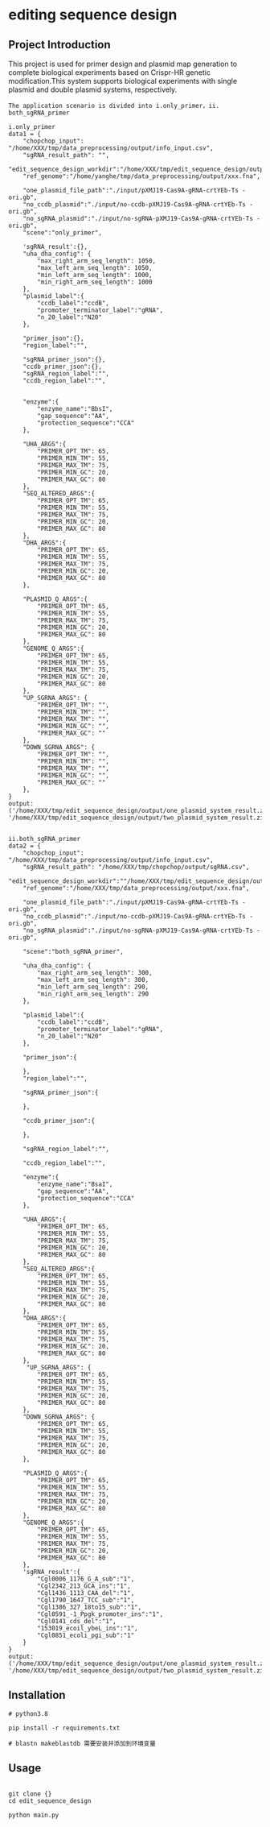 # editing sequence design
## Project Introduction 
This project is used for primer design and plasmid map generation to complete biological experiments based on Crispr-HR genetic modification.This system supports biological experiments with single plasmid and double plasmid systems, respectively.

    The application scenario is divided into i.only_primer，ii. both_sgRNA_primer

    i.only_primer
    data1 = {     
        "chopchop_input": "/home/XXX/tmp/data_preprocessing/output/info_input.csv",   
        "sgRNA_result_path": "",
        "edit_sequence_design_workdir":"/home/XXX/tmp/edit_sequence_design/output/",
        "ref_genome":"/home/yanghe/tmp/data_preprocessing/output/xxx.fna",
        
        "one_plasmid_file_path":"./input/pXMJ19-Cas9A-gRNA-crtYEb-Ts - ori.gb",   
        "no_ccdb_plasmid":"./input/no-ccdb-pXMJ19-Cas9A-gRNA-crtYEb-Ts - ori.gb",
        "no_sgRNA_plasmid":"./input/no-sgRNA-pXMJ19-Cas9A-gRNA-crtYEb-Ts - ori.gb",
        "scene":"only_primer",

        'sgRNA_result':{},  
        "uha_dha_config": {
            "max_right_arm_seq_length": 1050,  
            "max_left_arm_seq_length": 1050,   
            "min_left_arm_seq_length": 1000,   
            "min_right_arm_seq_length": 1000     
        },
        "plasmid_label":{
            "ccdb_label":"ccdB",  
            "promoter_terminator_label":"gRNA",
            "n_20_label":"N20"
        },
        
        "primer_json":{},
        "region_label":"", 

        "sgRNA_primer_json":{},
        "ccdb_primer_json":{},   
        "sgRNA_region_label":"",
        "ccdb_region_label":"",  

        
        "enzyme":{
            "enzyme_name":"BbsI",
            "gap_sequence":"AA",    
            "protection_sequence":"CCA"   
        },      
        
        "UHA_ARGS":{
            "PRIMER_OPT_TM": 65,
            "PRIMER_MIN_TM": 55,  
            "PRIMER_MAX_TM": 75,    
            "PRIMER_MIN_GC": 20,
            "PRIMER_MAX_GC": 80
        },
        "SEQ_ALTERED_ARGS":{
            "PRIMER_OPT_TM": 65,
            "PRIMER_MIN_TM": 55,  
            "PRIMER_MAX_TM": 75,    
            "PRIMER_MIN_GC": 20,
            "PRIMER_MAX_GC": 80
        },
        "DHA_ARGS":{
            "PRIMER_OPT_TM": 65,
            "PRIMER_MIN_TM": 55,
            "PRIMER_MAX_TM": 75,
            "PRIMER_MIN_GC": 20,
            "PRIMER_MAX_GC": 80
        },

        "PLASMID_Q_ARGS":{
            "PRIMER_OPT_TM": 65,
            "PRIMER_MIN_TM": 55,  
            "PRIMER_MAX_TM": 75,    
            "PRIMER_MIN_GC": 20,
            "PRIMER_MAX_GC": 80
        },    
        "GENOME_Q_ARGS":{
            "PRIMER_OPT_TM": 65,
            "PRIMER_MIN_TM": 55,     
            "PRIMER_MAX_TM": 75,    
            "PRIMER_MIN_GC": 20,
            "PRIMER_MAX_GC": 80
        },  
        "UP_SGRNA_ARGS": {
            "PRIMER_OPT_TM": "",
            "PRIMER_MIN_TM": "",  
            "PRIMER_MAX_TM": "",    
            "PRIMER_MIN_GC": "",
            "PRIMER_MAX_GC": ""
        },
        "DOWN_SGRNA_ARGS": {
            "PRIMER_OPT_TM": "",
            "PRIMER_MIN_TM": "",  
            "PRIMER_MAX_TM": "",    
            "PRIMER_MIN_GC": "",
            "PRIMER_MAX_GC": ""
        },      
    }
    output:('/home/XXX/tmp/edit_sequence_design/output/one_plasmid_system_result.zip', '/home/XXX/tmp/edit_sequence_design/output/two_plasmid_system_result.zip')


    ii.both_sgRNA_primer
    data2 = {     
        "chopchop_input": "/home/XXX/tmp/data_preprocessing/output/info_input.csv",   
        "sgRNA_result_path": "/home/XXX/tmp/chopchop/output/sgRNA.csv",
        "edit_sequence_design_workdir":""/home/XXX/tmp/edit_sequence_design/output/"",
        "ref_genome":"/home/XXX/tmp/data_preprocessing/output/xxx.fna",

        "one_plasmid_file_path":"./input/pXMJ19-Cas9A-gRNA-crtYEb-Ts - ori.gb",   
        "no_ccdb_plasmid":"./input/no-ccdb-pXMJ19-Cas9A-gRNA-crtYEb-Ts - ori.gb",
        "no_sgRNA_plasmid":"./input/no-sgRNA-pXMJ19-Cas9A-gRNA-crtYEb-Ts - ori.gb",

        "scene":"both_sgRNA_primer", 

        "uha_dha_config": {
            "max_right_arm_seq_length": 300,  
            "max_left_arm_seq_length": 300,   
            "min_left_arm_seq_length": 290,   
            "min_right_arm_seq_length": 290     
        },

        "plasmid_label":{
            "ccdb_label":"ccdB",  
            "promoter_terminator_label":"gRNA",
            "n_20_label":"N20"
        },

        "primer_json":{
        
        },
        "region_label":"",       

        "sgRNA_primer_json":{

        },

        "ccdb_primer_json":{
               
        },   
    
        "sgRNA_region_label":"",
        
        "ccdb_region_label":"",   
        
        "enzyme":{
            "enzyme_name":"BsaI",
            "gap_sequence":"AA",  
            "protection_sequence":"CCA"   
        },  
          
        "UHA_ARGS":{
            "PRIMER_OPT_TM": 65,
            "PRIMER_MIN_TM": 55,  
            "PRIMER_MAX_TM": 75,    
            "PRIMER_MIN_GC": 20,
            "PRIMER_MAX_GC": 80
        },
        "SEQ_ALTERED_ARGS":{
            "PRIMER_OPT_TM": 65,
            "PRIMER_MIN_TM": 55,
            "PRIMER_MAX_TM": 75,  
            "PRIMER_MIN_GC": 20,
            "PRIMER_MAX_GC": 80
        },
        "DHA_ARGS":{
            "PRIMER_OPT_TM": 65,
            "PRIMER_MIN_TM": 55,
            "PRIMER_MAX_TM": 75,
            "PRIMER_MIN_GC": 20,
            "PRIMER_MAX_GC": 80
        },
         "UP_SGRNA_ARGS": {
            "PRIMER_OPT_TM": 65,
            "PRIMER_MIN_TM": 55,  
            "PRIMER_MAX_TM": 75,    
            "PRIMER_MIN_GC": 20,
            "PRIMER_MAX_GC": 80
        },
        "DOWN_SGRNA_ARGS": {
            "PRIMER_OPT_TM": 65,
            "PRIMER_MIN_TM": 55,  
            "PRIMER_MAX_TM": 75,    
            "PRIMER_MIN_GC": 20,
            "PRIMER_MAX_GC": 80
        },

        "PLASMID_Q_ARGS":{
            "PRIMER_OPT_TM": 65,
            "PRIMER_MIN_TM": 55,  
            "PRIMER_MAX_TM": 75,    
            "PRIMER_MIN_GC": 20,
            "PRIMER_MAX_GC": 80
        },
        "GENOME_Q_ARGS":{
            "PRIMER_OPT_TM": 65,
            "PRIMER_MIN_TM": 55,     
            "PRIMER_MAX_TM": 75,    
            "PRIMER_MIN_GC": 20,
            "PRIMER_MAX_GC": 80
        },
        'sgRNA_result':{
            "Cgl0006_1176_G_A_sub":"1",
            "Cgl2342_213_GCA_ins":"1",
            "Cgl1436_1113_CAA_del":"1",
            "Cgl1790_1647_TCC_sub":"1",
            "Cgl1386_327_18to15_sub":"1",
            "Cgl0591_-1_Ppgk_promoter_ins":"1",
            "Cgl0141_cds_del":"1",
            "153019_ecoil_ybeL_ins":"1",
            "Cgl0851_ecoli_pgi_sub":"1"
        }      
    }
    output:('/home/XXX/tmp/edit_sequence_design/output/one_plasmid_system_result.zip', '/home/XXX/tmp/edit_sequence_design/output/two_plasmid_system_result.zip')

## Installation

```shell
# python3.8

pip install -r requirements.txt

# blastn makeblastdb 需要安装并添加到环境变量
```

## Usage

```shell

git clone {}
cd edit_sequence_design

python main.py

```